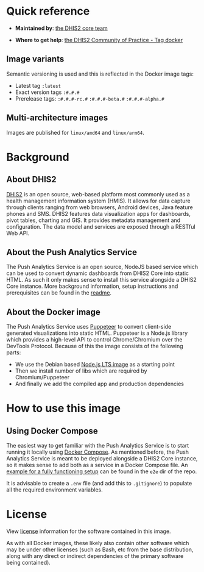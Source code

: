 [//]: # 'Note: this is the source of truth for DHIS2 Docker images. Any changes to this document need to be manually synced to Dockerhub since we do not have a paid account.'

# Quick reference

-   **Maintained by**:
    [the DHIS2 core team](https://github.com/dhis2/push-analytics)

-   **Where to get help**:
    [the DHIS2 Community of Practice - Tag docker](https://community.dhis2.org/tag/docker)

## Image variants

Semantic versioning is used and this is reflected in the Docker image tags:

-   Latest tag `:latest`
-   Exact version tags `:#.#.#`
-   Prerelease tags: `:#.#.#-rc.#` `:#.#.#-beta.#` `:#.#.#-alpha.#`

## Multi-architecture images

Images are published for `linux/amd64` and `linux/arm64`.

# Background

## About DHIS2

[DHIS2](https://dhis2.org/about) is an open source, web-based platform most commonly used as a
health management information system (HMIS). It allows for data capture through clients ranging from
web browsers, Android devices, Java feature phones and SMS. DHIS2 features data visualization apps
for dashboards, pivot tables, charting and GIS. It provides metadata management and configuration.
The data model and services are exposed through a RESTful Web API.

## About the Push Analytics Service

The Push Analytics Service is an open source, NodeJS based service which can be used to convert dynamic
dashboards from DHIS2 Core into static HTML. As such it only makes sense to install this service alongside
a DHIS2 Core instance. More background information, setup instructions and prerequisites can be found in
the [readme](https://github.com/dhis2/push-analytics/blob/master/README.mdl).

## About the Docker image

The Push Analytics Service uses [Puppeteer](https://pptr.dev/) to convert client-side generated visualizations
into static HTML. Puppeteer is a Node.js library which provides a high-level API to control Chrome/Chromium
over the DevTools Protocol. Because of this the image consists of the following parts:

-   We use the Debian based [Node.js LTS image](https://hub.docker.com/layers/library/node/lts/images/sha256-468ce1d592311c66820e29954d878ba9ce4aa03f9e621a18dca17215c00c5f26) as a starting point
-   Then we install number of libs which are required by Chromium/Puppeteer
-   And finally we add the compiled app and production dependencies

# How to use this image

## Using Docker Compose

The easiest way to get familiar with the Push Analytics Service is to start running it locally using [Docker
Compose](https://docs.docker.com/compose/install/). As mentioned before, the Push Analytics Service
is meant to be deployed alongside a DHIS2 Core instance, so it makes sense to add both as a service in a
Docker Compose file. An [example for a fully functioning setup](https://github.com/dhis2/push-analytics/blob/master/e2e/docker-compose.yml)
can be found in the `e2e` dir of the repo.

It is advisable to create a `.env` file (and add this to `.gitignore`) to populate all the required environment
variables.

# License

View [license](https://github.com/dhis2/push-analytics/blob/master/LICENSE) information for the software
contained in this image.

As with all Docker images, these likely also contain other software which may be under other
licenses (such as Bash, etc from the base distribution, along with any direct or indirect
dependencies of the primary software being contained).
